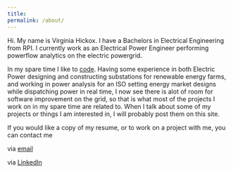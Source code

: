 ```yaml
---
title:
permalink: /about/
---
```



Hi. My name is Virginia Hickox. I have a Bachelors in Electrical Engineering from RPI. I currently work as an Electrical Power Engineer performing powerflow analytics on the electric powergrid.

In my spare time I like to  [code](https://github.com/GInxh/). Having some experience
in both Electric Power designing and constructing substations for renewable energy farms, and working in power analysis for an ISO setting energy market designs while dispatching power in real time, I now see there is alot of room for software improvement on the grid, so that is what most of the projects I work on in my spare time are related to. When I talk about some of my projects or things I am interested in, I will probably post them on this site.

If you would like a copy of my resume, or to work on a project with me, you can contact me

via [email](mailto:vhickox@gmail.com)  

via [LinkedIn](https://www.linkedin.com/in/virginia-hickox)
